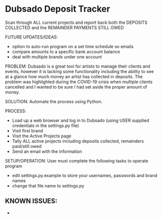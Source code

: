# Dubsado Deposit Tracker
Scan through ALL current projects and report back both the DEPOSITS COLLECTED and the REMAINDER PAYMENTS STILL OWED



FUTURE UPDATES/IDEAS:
- option to auto-run program on a set time schedule so emails
- compare amounts to a specific bank account balance
- deal with multiple brands under one account


PROBLEM: Dubsado is a great tool for artists to manage their clients and events, however it is lacking some functionality including the ability to see at a glance how much money an artist has collected in deposits. The problem was highlighted during the COVID-19 crisis when multiple clients cancelled and I wanted to be sure I had set aside the proper amount of money.

SOLUTION: Automate the process using Python.

PROCESS:
- Load up a web browser and log in to Dubsado (using USER supplied credentials in the settings.py file)
- Visit first brand
- Visit the Active Projects page
- Tally ALL active projects including deposits collected, remainders paid/still owed
- Send an email with the information


SETUP/OPERATION: User must complete the following tasks to operate program
- edit settings.py.example to store your usernames, passwords and brand names
- change that file name to settings.py

KNOWN ISSUES:
-
-
